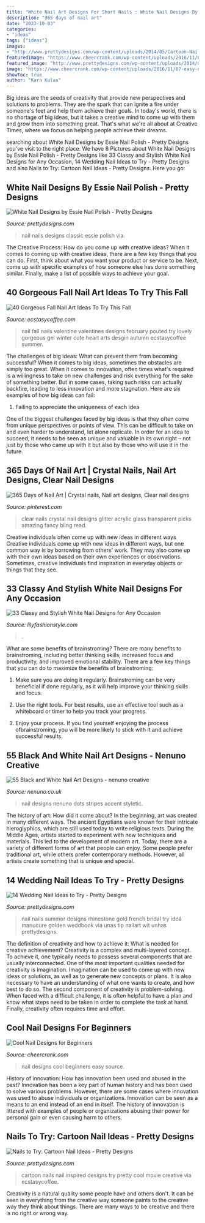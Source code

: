 ```yaml
---
title: "White Nail Art Designs For Short Nails : White Nail Designs By Essie Nail Polish"
description: "365 days of nail art"
date: "2023-10-03"
categories:
- "ideas"
tags: ["ideas"]
images:
- "http://www.prettydesigns.com/wp-content/uploads/2014/05/Cartoon-Nails.jpg"
featuredImage: "https://www.cheercrank.com/wp-content/uploads/2016/11/07-easy-nail-designs-beginners.jpg"
featured_image: "http://www.prettydesigns.com/wp-content/uploads/2014/05/Cartoon-Nails.jpg"
image: "https://www.cheercrank.com/wp-content/uploads/2016/11/07-easy-nail-designs-beginners.jpg"
ShowToc: true
author: "Kara Kulas"
---
```



Big ideas are the seeds of creativity that provide new perspectives and solutions to problems. They are the spark that can ignite a fire under someone's feet and help them achieve their goals. In today's world, there is no shortage of big ideas, but it takes a creative mind to come up with them and grow them into something great. That's what we're all about at Creative Times, where we focus on helping people achieve their dreams.

	

		
searching about White Nail Designs by Essie Nail Polish - Pretty Designs you've visit to the right place. We have 8 Pictures about White Nail Designs by Essie Nail Polish - Pretty Designs like 33 Classy and Stylish White Nail Designs for Any Occasion, 14 Wedding Nail Ideas to Try - Pretty Designs and also Nails to Try: Cartoon Nail Ideas - Pretty Designs. Here you go:
		
    
## White Nail Designs By Essie Nail Polish - Pretty Designs

<img loading=lazy src="https://www.prettydesigns.com/wp-content/uploads/2014/04/Classic-Nails.jpg" onerror="this.onerror=null;this.src='https://tse3.mm.bing.net/th?id=OIP.AZoi9y-F8uvGj_r3zRcFzgHaJ5&amp;pid=15.1';" alt="White Nail Designs by Essie Nail Polish - Pretty Designs">

_Source: prettydesigns.com_

>nail nails designs classic essie polish via. 

	

The Creative Process: How do you come up with creative ideas?
When it comes to coming up with creative ideas, there are a few key things that you can do. First, think about what you want your product or service to be. Next, come up with specific examples of how someone else has done something similar. Finally, make a list of possible ways to achieve your goal.

    
## 40 Gorgeous Fall Nail Art Ideas To Try This Fall

<img loading=lazy src="https://i0.wp.com/www.ecstasycoffee.com/wp-content/uploads/2016/09/Fall-Nail-Art-Idea.jpg" onerror="this.onerror=null;this.src='https://tse4.mm.bing.net/th?id=OIP.1A-vdxllfIjJuCMLymknwgHaNJ&amp;pid=15.1';" alt="40 Gorgeous Fall Nail Art Ideas To Try This Fall">

_Source: ecstasycoffee.com_

>nail fall nails valentine valentines designs february pouted try lovely gorgeous gel winter cute heart arts desgin autumn ecstasycoffee summer. 

	

The challenges of big ideas: What can prevent them from becoming successful?
When it comes to big ideas, sometimes the obstacles are simply too great. When it comes to innovation, often times what's required is a willingness to take on new challenges and risk everything for the sake of something better. But in some cases, taking such risks can actually backfire, leading to less innovation and more stagnation. Here are six examples of how big ideas can fail:
1) Failing to appreciate the uniqueness of each idea

One of the biggest challenges faced by big ideas is that they often come from unique perspectives or points of view. This can be difficult to take on and even harder to understand, let alone replicate. In order for an idea to succeed, it needs to be seen as unique and valuable in its own right – not just by those who came up with it but also by those who will use it in the future.

    
## 365 Days Of Nail Art | Crystal Nails, Nail Art Designs, Clear Nail Designs

<img loading=lazy src="https://i.pinimg.com/736x/03/73/f0/0373f0db86f980229ca95b50d62c7b3b--clear-nails-crystal-nails.jpg" onerror="this.onerror=null;this.src='https://tse2.mm.bing.net/th?id=OIP.oPA_PgrFUMUA2ZLCMTHrPwHaJ3&amp;pid=15.1';" alt="365 Days of Nail Art | Crystal nails, Nail art designs, Clear nail designs">

_Source: pinterest.com_

>clear nails crystal nail designs glitter acrylic glass transparent picks amazing fancy bling read. 

	

Creative individuals often come up with new ideas in different ways
Creative individuals come up with new ideas in different ways, but one common way is by borrowing from others' work. They may also come up with their own ideas based on their own experiences or observations. Sometimes, creative individuals find inspiration in everyday objects or things that they see.

    
## 33 Classy And Stylish White Nail Designs For Any Occasion

<img loading=lazy src="https://lilyfashionstyle.com/wp-content/uploads/2021/05/20-5-683x1024.jpg" onerror="this.onerror=null;this.src='https://tse4.mm.bing.net/th?id=OIP.oOJf9nAj4FOnQll7QeBzYQHaLG&amp;pid=15.1';" alt="33 Classy and Stylish White Nail Designs for Any Occasion">

_Source: lilyfashionstyle.com_

>. 

	

What are some benefits of brainstroming?
There are many benefits to brainstroming, including better thinking skills, increased focus and productivity, and improved emotional stability. There are a few key things that you can do to maximize the benefits of brainstroming:
1. Make sure you are doing it regularly. Brainstroming can be very beneficial if done regularly, as it will help improve your thinking skills and focus.

2. Use the right tools. For best results, use an effective tool such as a whiteboard or timer to help you track your progress.

3. Enjoy your process. If you find yourself enjoying the process ofbrainstroming, you will be more likely to stick with it and achieve successful results.

    
## 55 Black And White Nail Art Designs - Nenuno Creative

<img loading=lazy src="https://nenuno.co.uk/wp-content/uploads/2015/07/Black-and-White-Nail-Art-12.jpg" onerror="this.onerror=null;this.src='https://tse2.mm.bing.net/th?id=OIP.6AeUkMNyn9n5gaVIJzgbZQHaKK&amp;pid=15.1';" alt="55 Black and White Nail Art Designs - nenuno creative">

_Source: nenuno.co.uk_

>nail designs nenuno dots stripes accent styletic. 

	

The history of art: How did it come about?
In the beginning, art was created in many different ways. The ancient Egyptians were known for their intricate hieroglyphics, which are still used today to write religious texts. During the Middle Ages, artists started to experiment with new techniques and materials. This led to the development of modern art.
Today, there are a variety of different forms of art that people can enjoy. Some people prefer traditional art, while others prefer contemporary methods. However, all artists create something that is unique and special.

    
## 14 Wedding Nail Ideas To Try - Pretty Designs

<img loading=lazy src="https://www.prettydesigns.com/wp-content/uploads/2014/07/White-Nails.jpg" onerror="this.onerror=null;this.src='https://tse2.mm.bing.net/th?id=OIP.qIcsRRa_vBQAWLJSf65gXAHaJ3&amp;pid=15.1';" alt="14 Wedding Nail Ideas to Try - Pretty Designs">

_Source: prettydesigns.com_

>nail nails summer designs rhinestone gold french bridal try idea manucure golden weddbook via unas tip nailart wit unhas prettydesigns. 

	

The definition of creativity and how to achieve it: What is needed for creative achievement?
Creativity is a complex and multi-layered concept. To achieve it, one typically needs to possess several components that are usually interconnected. One of the most important qualities needed for creativity is imagination. Imagination can be used to come up with new ideas or solutions, as well as to generate new concepts or plans. It is also necessary to have an understanding of what one wants to create, and how best to do so. The second component of creativity is problem-solving. When faced with a difficult challenge, it is often helpful to have a plan and know what steps need to be taken in order to complete the task at hand. Finally, creativity often requires time and effort.

    
## Cool Nail Designs For Beginners

<img loading=lazy src="https://www.cheercrank.com/wp-content/uploads/2016/11/07-easy-nail-designs-beginners.jpg" onerror="this.onerror=null;this.src='https://tse2.mm.bing.net/th?id=OIP.qPR9OQk-MkoPxaRyk276UgHaJ4&amp;pid=15.1';" alt="Cool Nail Designs for Beginners">

_Source: cheercrank.com_

>nail designs cool beginners easy source. 

	

History of innovation: How has innovation been used and abused in the past?
Innovation has been a key part of human history and has been used to solve various problems. However, there are some cases where innovation was used to abuse individuals or organizations. Innovation can be seen as a means to an end instead of an end in itself. The history of innovation is littered with examples of people or organizations abusing their power for personal gain or even causing harm to others.

    
## Nails To Try: Cartoon Nail Ideas - Pretty Designs

<img loading=lazy src="http://www.prettydesigns.com/wp-content/uploads/2014/05/Cartoon-Nails.jpg" onerror="this.onerror=null;this.src='https://tse1.mm.bing.net/th?id=OIP.OffzUgzyuRjDXz-5msundgHaJ4&amp;pid=15.1';" alt="Nails to Try: Cartoon Nail Ideas - Pretty Designs">

_Source: prettydesigns.com_

>cartoon nails nail inspired designs try pretty cool movie creative via ecstasycoffee. 

	

Creativity is a natural quality some people have and others don't. It can be seen in everything from the creative way someone paints to the creative way they think about things. There are many ways to be creative and there is no right or wrong way.

